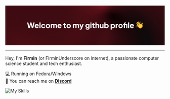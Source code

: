 ![Welcome to my profile](./welcome.png)

---

Hey, I'm **Firmin** (or FirminUnderscore on internet), a passionate computer science student and tech enthusiast.

💻 Running on Fedora/Windows<br>
💬 You can reach me on **[Discord](http://discord.com/users/1087664832863547493)**<br>

![My Skills](https://skillicons.dev/icons?i=ts,js,bun,tailwind,nuxtjs,figma)
